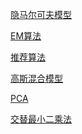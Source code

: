 <a href="docs/隐马尔可夫模型.md">隐马尔可夫模型</a>

<a href="docs/EM算法.md">EM算法</a>

<a href="docs/推荐算法">推荐算法</a>

<a href="docs/高斯混合模型.md/">高斯混合模型</a>

<a href="docs/PCA.md">PCA</a>

<a href="docs/交替最小二乘法.md">交替最小二乘法</a>